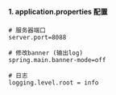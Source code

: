 #### 1. application.properties 配置

```text
# 服务器端口
server.port=8088

# 修改banner (输出log)
spring.main.banner-mode=off

# 日志
logging.level.root = info

```

